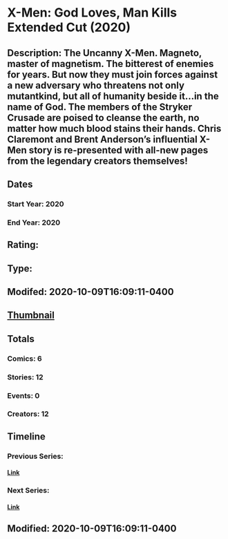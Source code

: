 # X-Men: God Loves, Man Kills Extended Cut (2020)
## Description: The Uncanny X-Men. Magneto, master of magnetism. The bitterest of enemies for years. But now they must join forces against a new adversary who threatens not only mutantkind, but all of humanity beside it…in the name of God. The members of the Stryker Crusade are poised to cleanse the earth, no matter how much blood stains their hands. Chris Claremont and Brent Anderson’s influential X-Men story is re-presented with all-new pages from the legendary creators themselves!
## Dates
### Start Year: 2020
### End Year: 2020
## Rating: 
## Type: 
## Modifed: 2020-10-09T16:09:11-0400
## [Thumbnail](http://i.annihil.us/u/prod/marvel/i/mg/6/f0/5f4038f51eb89.jpg)
## Totals
### Comics: 6
### Stories: 12
### Events: 0
### Creators: 12
## Timeline
### Previous Series: 
#### [Link]()
### Next Series: 
#### [Link]()
## Modified: 2020-10-09T16:09:11-0400